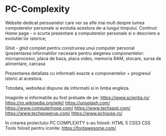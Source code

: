 # PC-Complexity

Website dedicat persoanelor care vor sa afle mai mult despre lumea computerelor personale si evolutia acestora de-a lungul timpului.
Continut:
Home page - o scurta prezentare a computerelor personale si o descriere a evolutiei lor istorice;

Ghid - ghid complet pentru construirea unui computer personal (prezentarea informatiilor necesare pentru alegerea componentelor:
microprocesor, 
placa de baza, 
placa video, 
memoria RAM, 
stocare, 
sursa de alimentare, 
carcasa

Prezentarea detaliata cu informatii exacte a componentelor + progresul istoric al acestora.

Totodata, websiteul dispune de informatii si in limba engleza.

Imaginile si informatiile au fost preluate de pe:
		https://www.scientia.ro/
		https://ro.wikipedia.org/wiki/
		https://unsplash.com/
		https://www.computerhope.com/
		https://www.techspot.com/
		https://www.techpowerup.com/
		https://www.pchouse.ro/

  In crearea proiectului PC COMPLEXITY s-au folosit:
	HTML 5
	CSS3
	CSS Tools folosit pentru iconite: https://fontawesome.com/
